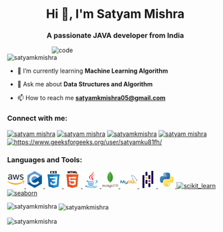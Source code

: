 <h1 align="center">Hi 👋, I'm Satyam Mishra</h1>
<h3 align="center">A passionate JAVA developer from India</h3>

<img align="right" alt="code" width="400" src="https://user-images.githubusercontent.com/55389276/140866485-8fb1c876-9a8f-4d6a-98dc-08c4981eaf70.gif">
<p align="left"> <img src="https://komarev.com/ghpvc/?username=satyamkmishra&label=Profile%20views&color=0e75b6&style=flat" alt="satyamkmishra" /> </p>

- 🌱 I’m currently learning **Machine Learning Algorithm**

- 💬 Ask me about **Data Structures and Algorithm**

- 📫 How to reach me **satyamkmishra05@gmail.com**

<h3 align="left">Connect with me:</h3>
<p align="left">
<a href="https://www.linkedin.com/in/satyam-mishra-265068237/" target="blank"><img align="center" src="https://raw.githubusercontent.com/rahuldkjain/github-profile-readme-generator/master/src/images/icons/Social/linked-in-alt.svg" alt="satyam mishra" height="30" width="40" /></a>
<a href="https://www.facebook.com/profile.php?id=100022430280822" target="blank"><img align="center" src="https://raw.githubusercontent.com/rahuldkjain/github-profile-readme-generator/master/src/images/icons/Social/facebook.svg" alt="satyam mishra" height="30" width="40" /></a>
<a href="https://www.codechef.com/users/satyamkmishra" target="blank"><img align="center" src="https://cdn.jsdelivr.net/npm/simple-icons@3.1.0/icons/codechef.svg" alt="satyamkmishra" height="30" width="40" /></a>
<a href=" https://leetcode.com/u/_satyam__mishra/" target="blank"><img align="center" src="https://raw.githubusercontent.com/rahuldkjain/github-profile-readme-generator/master/src/images/icons/Social/leet-code.svg" alt="satyam mishra" height="30" width="40" /></a>
<a href="https://www.geeksforgeeks.org/user/satyamku81fh/" target="blank"><img align="center" src="https://raw.githubusercontent.com/rahuldkjain/github-profile-readme-generator/master/src/images/icons/Social/geeks-for-geeks.svg" alt="https://www.geeksforgeeks.org/user/satyamku81fh/" height="30" width="40" /></a>
</p>

<h3 align="left">Languages and Tools:</h3>
<p align="left"> <a href="https://aws.amazon.com" target="_blank" rel="noreferrer"> <img src="https://raw.githubusercontent.com/devicons/devicon/master/icons/amazonwebservices/amazonwebservices-original-wordmark.svg" alt="aws" width="40" height="40"/> </a> <a href="https://www.cprogramming.com/" target="_blank" rel="noreferrer"> <img src="https://raw.githubusercontent.com/devicons/devicon/master/icons/c/c-original.svg" alt="c" width="40" height="40"/> </a> <a href="https://www.w3schools.com/css/" target="_blank" rel="noreferrer"> <img src="https://raw.githubusercontent.com/devicons/devicon/master/icons/css3/css3-original-wordmark.svg" alt="css3" width="40" height="40"/> </a> <a href="https://www.w3.org/html/" target="_blank" rel="noreferrer"> <img src="https://raw.githubusercontent.com/devicons/devicon/master/icons/html5/html5-original-wordmark.svg" alt="html5" width="40" height="40"/> </a> <a href="https://www.java.com" target="_blank" rel="noreferrer"> <img src="https://raw.githubusercontent.com/devicons/devicon/master/icons/java/java-original.svg" alt="java" width="40" height="40"/> </a> <a href="https://www.mongodb.com/" target="_blank" rel="noreferrer"> <img src="https://raw.githubusercontent.com/devicons/devicon/master/icons/mongodb/mongodb-original-wordmark.svg" alt="mongodb" width="40" height="40"/> </a> <a href="https://www.mysql.com/" target="_blank" rel="noreferrer"> <img src="https://raw.githubusercontent.com/devicons/devicon/master/icons/mysql/mysql-original-wordmark.svg" alt="mysql" width="40" height="40"/> </a> <a href="https://pandas.pydata.org/" target="_blank" rel="noreferrer"> <img src="https://raw.githubusercontent.com/devicons/devicon/2ae2a900d2f041da66e950e4d48052658d850630/icons/pandas/pandas-original.svg" alt="pandas" width="40" height="40"/> </a> <a href="https://www.python.org" target="_blank" rel="noreferrer"> <img src="https://raw.githubusercontent.com/devicons/devicon/master/icons/python/python-original.svg" alt="python" width="40" height="40"/> </a> <a href="https://scikit-learn.org/" target="_blank" rel="noreferrer"> <img src="https://upload.wikimedia.org/wikipedia/commons/0/05/Scikit_learn_logo_small.svg" alt="scikit_learn" width="40" height="40"/> </a> <a href="https://seaborn.pydata.org/" target="_blank" rel="noreferrer"> <img src="https://seaborn.pydata.org/_images/logo-mark-lightbg.svg" alt="seaborn" width="40" height="40"/> </a> </p>

<p><img align="left" src="https://github-readme-stats.vercel.app/api/top-langs?username=satyamkmishra&show_icons=true&locale=en&layout=compact" alt="satyamkmishra" /></p>

<p>&nbsp;<img align="center" src="https://github-readme-stats.vercel.app/api?username=satyamkmishra&show_icons=true&locale=en" alt="satyamkmishra" /></p>

<p><img align="center" src="https://github-readme-streak-stats.herokuapp.com/?user=satyamkmishra&" alt="satyamkmishra" /></p>
